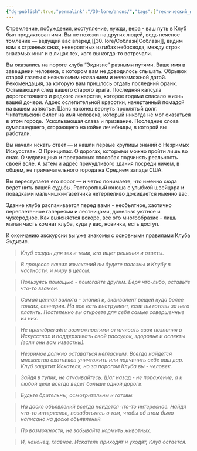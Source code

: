 ```yaml
---
{"dg-publish":true,"permalink":"/30-lore/anons/","tags":["технический_файл","мир"]}
---
```


Стремление, побуждения, исступление, нужда, вера - ваш путь в Клуб был продиктован ими. Вы не похожи на других людей, ведь неясное томление — ведущий вас вперед [[30. lore/Соблазн\|Соблазн]], видим вам в странных снах, невероятных изгибах небосвода, между строк знакомых книг и в лицах тех, кого вы когда-то встречали. 

Вы оказались на пороге клуба “Экдизис” разными путями. Ваше имя в завещании человека, о котором вам не доводилось слышать. Обрывок старой газеты с незнакомым названием и невозможной датой. Рекомендация, за которую вам пришлось отдать последний франк. Остывающий след вашего старого врага. Последняя капсула дорогостоящего и редкого лекарства, которое годами спасало жизнь вашей дочери. Адрес ослепительной красотки, начертанный помадой на вашем запястье. Шанс наконец вернуть проклятый долг. Читательский билет на имя человека, который никогда не мог оказаться в этом городе.  Ускользающая слава и призвание. Последние слова сумасшедшего, сгорающего на койке лечебницы, в которой вы работали.

Вы начали искать ответ — и нашли первые крупицы знаний о Незримых Искусствах. О Принципах. О дорогах, которыми можно пройти лишь во снах. О чудовищных и прекрасных способах подчинять реальность своей воле. А затем и адрес причудливого здания посреди ничем, в общем, не примечательного города на Среднем западе США. 

Вы переступаете его порог — и четко понимаете, что именно сюда ведет нить вашей судьбы. Расторопный юноша с улыбкой швейцара и повадками мальчишки-газетчика нетерпеливо дожидается именно вас. 

Здание клуба распахивается перед вами - необъятное, хаотично переплетенное галереями и лестницами, донельзя уютное и чужеродное. Как выясняется вскоре, все это многообразие - лишь малая часть комнат клуба, куда у вас, новичка, есть доступ. 

К окончанию экскурсии вы уже знакомы с основными правилами Клуба Экдизис.

> _Клуб создан для тех и теми, кто ищет решения и ответы._

> _В процессе ваших изысканий вы будете полезны и Клубу в частности, и миру в целом._

> _Пользуясь помощью - помогайте другим. Беря что-либо, оставьте что-то взамен._

> _Самая ценная валюта - знания и, эквивалент вещей куда более тонких, спинтрии. На все есть инструмент, если вы готовы за него платить. Постепенно вы откроете для себя самые совершенные из них._ 

> _Не пренебрегайте возможностями оттачивать свои познания в Искусствах и поддерживать свой рассудок, здоровье и аспекты (если они вам известны)._ 

> _Незримое должно оставаться негласным. Всегда найдется множество охотников уничтожить или подчинить себе ваш дар. Клуб защитит Искателя, но за порогом Клуба вы - человек._

> _Зайдя в тупик, не отчаивайтесь. Шаг назад - не поражение, а к любой цели всегда ведет больше одной дороги._ 

> _Будьте бдительны, осмотрительны и готовы._ 

> _На доске объявлений всегда найдется что-то интересное. Найдя что-то интересное, позаботьтесь о том, чтобы об этом было написано на доске объявлений._ 

> _По возможности, не забывайте кормить животных._

> _И, наконец, главное. Искатели приходят и уходят, Клуб остается._